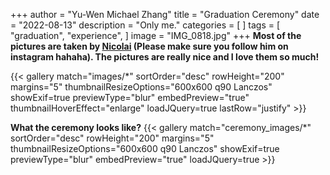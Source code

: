 +++
author = "Yu-Wen Michael Zhang"
title = "Graduation Ceremony"
date = "2022-08-13"
description = "Only me."
categories = [
]
tags = [
    "graduation",
    "experience",
]
image = "IMG_0818.jpg"
+++
**Most of the pictures are taken by [Nicolai](https://www.instagram.com/nicolaibertol/) (Please make sure you follow him on instagram hahaha). The pictures are really nice and I love them so much!**

{{< gallery match="images/*" sortOrder="desc" rowHeight="200" margins="5" thumbnailResizeOptions="600x600 q90 Lanczos" showExif=true previewType="blur" embedPreview="true" thumbnailHoverEffect="enlarge" loadJQuery=true lastRow="justify" >}}

**What the ceremony looks like?**
{{< gallery match="ceremony_images/*" sortOrder="desc" rowHeight="200" margins="5" thumbnailResizeOptions="600x600 q90 Lanczos" showExif=true previewType="blur" embedPreview="true" loadJQuery=true >}}

